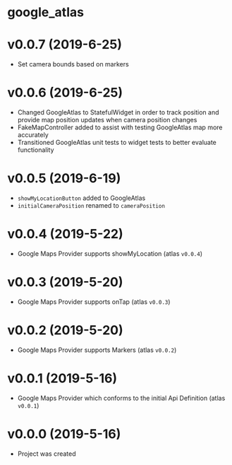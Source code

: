 # google_atlas

# v0.0.7 (2019-6-25)

- Set camera bounds based on markers

# v0.0.6 (2019-6-25)

- Changed GoogleAtlas to StatefulWidget in order to track position and provide map position updates when camera position changes
- FakeMapController added to assist with testing GoogleAtlas map more accurately
- Transitioned GoogleAtlas unit tests to widget tests to better evaluate functionality

# v0.0.5 (2019-6-19)

- `showMyLocationButton` added to GoogleAtlas
- `initialCameraPosition` renamed to `cameraPosition`

# v0.0.4 (2019-5-22)

- Google Maps Provider supports showMyLocation (atlas `v0.0.4`)

# v0.0.3 (2019-5-20)

- Google Maps Provider supports onTap (atlas `v0.0.3`)

# v0.0.2 (2019-5-20)

- Google Maps Provider supports Markers (atlas `v0.0.2`)

# v0.0.1 (2019-5-16)

- Google Maps Provider which conforms to the initial Api Definition (atlas `v0.0.1`)

# v0.0.0 (2019-5-16)

- Project was created

